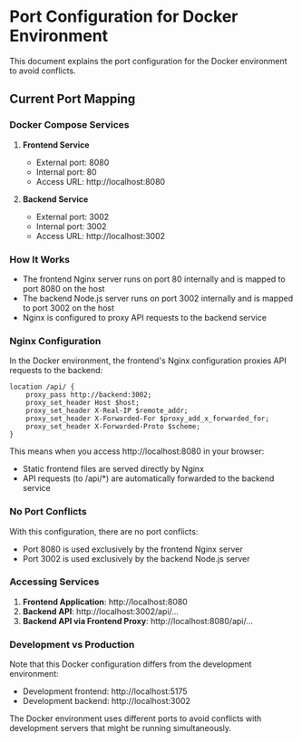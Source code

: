 # Port Configuration for Docker Environment

This document explains the port configuration for the Docker environment to avoid conflicts.

## Current Port Mapping

### Docker Compose Services

1. **Frontend Service**
   - External port: 8080
   - Internal port: 80
   - Access URL: http://localhost:8080

2. **Backend Service**
   - External port: 3002
   - Internal port: 3002
   - Access URL: http://localhost:3002

### How It Works

- The frontend Nginx server runs on port 80 internally and is mapped to port 8080 on the host
- The backend Node.js server runs on port 3002 internally and is mapped to port 3002 on the host
- Nginx is configured to proxy API requests to the backend service

### Nginx Configuration

In the Docker environment, the frontend's Nginx configuration proxies API requests to the backend:

```
location /api/ {
    proxy_pass http://backend:3002;
    proxy_set_header Host $host;
    proxy_set_header X-Real-IP $remote_addr;
    proxy_set_header X-Forwarded-For $proxy_add_x_forwarded_for;
    proxy_set_header X-Forwarded-Proto $scheme;
}
```

This means when you access http://localhost:8080 in your browser:
- Static frontend files are served directly by Nginx
- API requests (to /api/*) are automatically forwarded to the backend service

### No Port Conflicts

With this configuration, there are no port conflicts:
- Port 8080 is used exclusively by the frontend Nginx server
- Port 3002 is used exclusively by the backend Node.js server

### Accessing Services

1. **Frontend Application**: http://localhost:8080
2. **Backend API**: http://localhost:3002/api/...
3. **Backend API via Frontend Proxy**: http://localhost:8080/api/...

### Development vs Production

Note that this Docker configuration differs from the development environment:
- Development frontend: http://localhost:5175
- Development backend: http://localhost:3002

The Docker environment uses different ports to avoid conflicts with development servers that might be running simultaneously.
